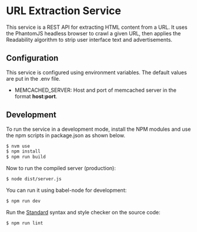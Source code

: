 # URL Extraction Service
This service is a REST API for extracting HTML content from a URL.  It uses
the PhantomJS headless browser to crawl a given URL, then applies the
Readability algorithm to strip user interface text and advertisements.

## Configuration
This service is configured using environment variables.  The default values
are put in the .env file.
* MEMCACHED_SERVER: Host and port of memcached server in the format **host:port**.

## Development
To run the service in a development mode, install the NPM modules and use the
npm scripts in package.json as shown below.

```bash
$ nvm use
$ npm install
$ npm run build
```

Now to run the compiled server (production):
```bash
$ node dist/server.js
```

You can run it using babel-node for development:
```bash
$ npm run dev
```

Run the [Standard](https://github.com/feross/standard) syntax and style
checker on the source code:
```bash
$ npm run lint
```
